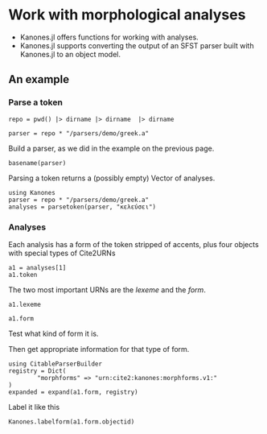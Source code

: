 # Work with morphological analyses


- Kanones.jl offers functions for working with analyses.
- Kanones.jl supports converting the output of an SFST  parser built with Kanones.jl to an object model.  


## An example


### Parse a token

```@setup analysisexample  
repo = pwd() |> dirname |> dirname  |> dirname
```


```@example analysisexample
parser = repo * "/parsers/demo/greek.a"
```
Build a parser, as we did in the example on the previous page.

```@example analysisexample
basename(parser)
```

Parsing a token returns a (possibly empty) Vector of analyses.

```@example analysisexample
using Kanones
parser = repo * "/parsers/demo/greek.a"
analyses = parsetoken(parser, "κελεύσει")
```



### Analyses

Each analysis has a form of the token stripped of accents, plus four objects with special types of Cite2URNs

```@example analysisexample  
a1 = analyses[1]
a1.token
```

The two most important URNs are the *lexeme* and the *form*.

```@example analysisexample
a1.lexeme
```

```@example analysisexample
a1.form
```

Test what kind of form it is.

Then get appropriate information for that type of form.

```@example analysisexample
using CitableParserBuilder
registry = Dict(
        "morphforms" => "urn:cite2:kanones:morphforms.v1:"
)
expanded = expand(a1.form, registry)
```

Label it like this

```@example analysisexample
Kanones.labelform(a1.form.objectid)
```